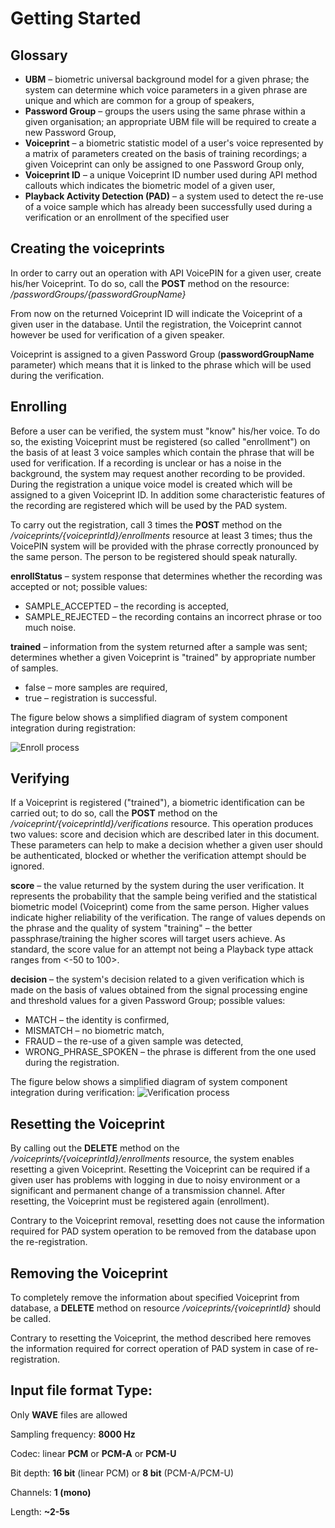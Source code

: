 # Getting Started

## Glossary
*	**UBM** – biometric universal background model for a given phrase; the system can determine which voice parameters in a given phrase are unique and which are common for a group of speakers,
*	**Password Group** – groups the users using the same phrase within a given organisation; an appropriate UBM file will be required to create a new Password Group,
*	**Voiceprint** – a biometric statistic model of a user's voice represented by a matrix of parameters created on the basis of training recordings; a given Voiceprint can only be assigned to one Password Group only,
*	**Voiceprint ID** – a unique Voiceprint ID number used during API method callouts which indicates the biometric model of a given user, 
*	**Playback Activity Detection (PAD)** – a system used to detect the re-use of a voice sample which has already been successfully used during a verification or an enrollment of the specified user

## Creating the voiceprints

In order to carry out an operation with API VoicePIN for a given user, create his/her Voiceprint. To do so, call the **POST** method on the resource:
*/passwordGroups/{passwordGroupName}*

From now on the returned Voiceprint ID will indicate the Voiceprint of a given user in the database. Until the registration, the Voiceprint cannot however be used for verification of a given speaker.

Voiceprint is assigned to a given Password Group (**passwordGroupName** parameter) which means that it is linked to the phrase which will be used during the verification.


## Enrolling

Before a user can be verified, the system must "know" his/her voice. To do so, the existing Voiceprint must be registered (so called "enrollment") on the basis of at least 3 voice samples which contain the phrase that will be used for verification. If a recording is unclear or has a noise in the background, the system may request another recording to be provided. During the registration a unique voice model is created which will be assigned to a given Voiceprint ID. In addition some characteristic features of the recording are registered which will be used by the PAD system.

To carry out the registration, call 3 times the **POST** method on the */voiceprints/{voiceprintId}/enrollments* resource at least 3 times; thus the VoicePIN system will be provided with the phrase correctly pronounced by the same person. The person to be registered should speak naturally. 

**enrollStatus** – system response that determines whether the recording was accepted or not; possible values:
  * SAMPLE_ACCEPTED – the recording is accepted,
  * SAMPLE_REJECTED – the recording contains an incorrect phrase or too much noise.

**trained** – information from the system returned after a sample was sent; determines whether a given Voiceprint is "trained" by appropriate number of samples.
  *	false – more samples are required,
  *	true – registration is successful.

The figure below shows a simplified diagram of system component integration during registration:

![Enroll process](https://cloud.githubusercontent.com/assets/15819858/11124701/9448d724-8966-11e5-9600-2ed05b1623a7.png)

## Verifying

If a Voiceprint is registered ("trained"), a biometric identification can be carried out; to do so, call the **POST** method on the */voiceprint/{voiceprintId}/verifications* resource. This operation produces two values: score and decision which are described later in this document. These parameters can help to make a decision whether a given user should be authenticated, blocked or whether the verification attempt should be ignored.

**score** – the value returned by the system during the user verification. It represents the probability that the sample being verified and the statistical biometric model (Voiceprint) come from the same person. Higher values indicate higher reliability of the verification. The range of values depends on the phrase and the quality of system "training" – the better passphrase/training the higher scores will target users achieve. As standard, the score value for an attempt not being a Playback type attack ranges from <-50 to 100>.

**decision** – the system's decision related to a given verification which is made on the basis of values obtained from the signal processing engine and threshold values for a given Password Group; possible values:
  *	MATCH – the identity is confirmed,
  *	MISMATCH – no biometric match,
  *	FRAUD – the re-use of a given sample was detected,
  *	WRONG_PHRASE_SPOKEN – the phrase is different from the one used during the registration.

The figure below shows a simplified diagram of system component integration during verification:
![Verification process](https://cloud.githubusercontent.com/assets/15819858/11124756/cae4b8de-8966-11e5-8be2-7ba87707276c.png)

## Resetting the Voiceprint

By calling out the **DELETE** method on the */voiceprints/{voiceprintId}/enrollments* resource, the system enables resetting a given Voiceprint. Resetting the Voiceprint can be required if a given user has problems with logging in due to noisy environment or a significant and permanent change of a transmission channel. After resetting, the Voiceprint must be registered again (enrollment).

Contrary to the Voiceprint removal, resetting does not cause the information required for PAD system operation to be removed from the database upon the re-registration. 


## Removing the Voiceprint

To completely remove the information about specified Voiceprint from database, a **DELETE** method on resource */voiceprints/{voiceprintId}* should be called.

Contrary to resetting the Voiceprint, the method described here removes the information required for correct operation of PAD system in case of re-registration.

## Input file format Type:

Only **WAVE** files are allowed

Sampling frequency: **8000 Hz**

Codec: linear **PCM** or **PCM-A** or **PCM-U**

Bit depth: **16 bit** (linear PCM) or **8 bit** (PCM-A/PCM-U) 

Channels: **1 (mono)**

Length: **~2-­5s**
